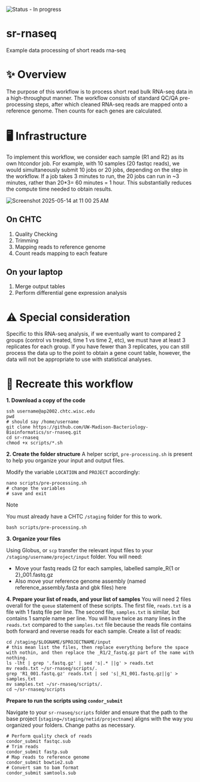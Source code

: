 ![Status - In progress](https://img.shields.io/badge/Status-InProgress-2ea44f)

# sr-rnaseq
Example data processing of short reads rna-seq

# ✨ Overview

The purpose of this workflow is to process short read bulk RNA-seq data in a high-throughput manner. The workflow consists of standard QC/QA pre-processing steps, after which cleaned RNA-seq reads are mapped onto a reference genome. Then counts for each genes are calculated.

# 🖥️  Infrastructure

To implement this workflow, we consider each sample (R1 and R2) as its own htcondor job. For example, with 10 samples (20 fastqc reads), we would simultaneously submit 10 jobs or 20 jobs, depending on the step in the workflow.
If a job takes 3 minutes to run, the 20 jobs can run in ~3 minutes, rather than 20*3= 60 minutes = 1 hour. 
This substantially reduces the compute time needed to obtain results.

![Screenshot 2025-05-14 at 11 00 25 AM](https://github.com/user-attachments/assets/4f212680-7831-4360-a23c-6189cda9bd94)


## On CHTC
1. Quality Checking
2. Trimming
3. Mapping reads to reference genome
4. Count reads mapping to each feature

## On your laptop
1. Merge output tables
2. Perform differential gene expression analysis

# ⚠️ Special consideration

Specific to this RNA-seq analysis, if we eventually want to compared 2 groups (control vs treated, time 1 vs time 2, etc), we must have at least 3 replicates for each group.
If you have fewer than 3 replicates, you can still process the data up to the point to obtain a gene count table, however, the data will not be appropriate to use with statistical analyses.

# 🔁 Recreate this workflow

**1. Download a copy of the code**

```
ssh username@ap2002.chtc.wisc.edu
pwd
# should say /home/username
git clone https://github.com/UW-Madison-Bacteriology-Bioinformatics/sr-rnaseq.git
cd sr-rnaseq
chmod +x scripts/*.sh
```

**2. Create the folder structure**
A helper script, `pre-processing.sh` is present to help you organize your input and output files.

Modify the variable `LOCATION` and `PROJECT` accordingly:
```
nano scripts/pre-processing.sh
# change the variables
# save and exit
```

> [!NOTE]  
> You must already have a CHTC `/staging` folder for this to work.

```
bash scripts/pre-processing.sh
```

**3. Organize your files**

Using Globus, or `scp` transfer the relevant input files to your `/staging/username/project/input` folder.
You will need:
 - Move your fastq reads (2 for each samples, labelled sample_R{1 or 2}_001.fastq.gz
 - Also move your reference genome assembly (named reference_assembly.fasta and gbk files) here

**4. Prepare your list of reads, and your list of samples**
You will need 2 files overall for the `queue` statement of these scripts.
The first file, `reads.txt` is a file with 1 fastq file per line.
The second file, `samples.txt` is similar, but contains 1 sample name per line.
You will have twice as many lines in the `reads.txt` compared to the `samples.txt` file because the reads file contains both forward and reverse reads for each sample.
Create a list of reads:

```
cd /staging/$LOGNAME/$PROJECTNAME/input
# this mean list the files, then replace everything before the space with nothin, and then replace the _R1/2_fastq.gz part of the name with nothing.
ls -lht | grep '.fastq.gz' | sed 's|.* ||g' > reads.txt
mv reads.txt ~/sr-rnaseq/scripts/.
grep 'R1_001.fastq.gz' reads.txt | sed 's|_R1_001.fastq.gz||g' > samples.txt
mv samples.txt ~/sr-rnaseq/scripts/.
cd ~/sr-rnaseq/scripts
```

**Prepare to run the scripts using `condor_submit`**

Navigate to your `sr-rnaseq/scripts` folder and ensure that the path to the base project (`staging=/staging/netid/projectname`) aligns with the way you organized your folders.
Change paths as necessary.

```
# Perform quality check of reads
condor_submit fastqc.sub
# Trim reads
condor_submit fastp.sub
# Map reads to reference genome
condor_submit bowtie2.sub
# Convert sam to bam format
condor_submit samtools.sub
```


